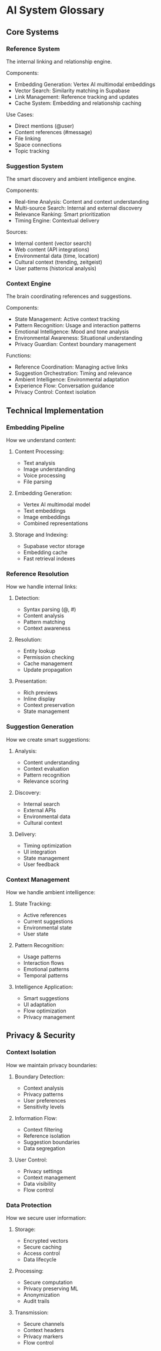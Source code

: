 # AI System Glossary

## Core Systems

### Reference System
The internal linking and relationship engine.

Components:
- Embedding Generation: Vertex AI multimodal embeddings
- Vector Search: Similarity matching in Supabase
- Link Management: Reference tracking and updates
- Cache System: Embedding and relationship caching

Use Cases:
- Direct mentions (@user)
- Content references (#message)
- File linking
- Space connections
- Topic tracking

### Suggestion System
The smart discovery and ambient intelligence engine.

Components:
- Real-time Analysis: Content and context understanding
- Multi-source Search: Internal and external discovery
- Relevance Ranking: Smart prioritization
- Timing Engine: Contextual delivery

Sources:
- Internal content (vector search)
- Web content (API integrations)
- Environmental data (time, location)
- Cultural context (trending, zeitgeist)
- User patterns (historical analysis)

### Context Engine
The brain coordinating references and suggestions.

Components:
- State Management: Active context tracking
- Pattern Recognition: Usage and interaction patterns
- Emotional Intelligence: Mood and tone analysis
- Environmental Awareness: Situational understanding
- Privacy Guardian: Context boundary management

Functions:
- Reference Coordination: Managing active links
- Suggestion Orchestration: Timing and relevance
- Ambient Intelligence: Environmental adaptation
- Experience Flow: Conversation guidance
- Privacy Control: Context isolation

## Technical Implementation

### Embedding Pipeline
How we understand content:

1. Content Processing:
   - Text analysis
   - Image understanding
   - Voice processing
   - File parsing

2. Embedding Generation:
   - Vertex AI multimodal model
   - Text embeddings
   - Image embeddings
   - Combined representations

3. Storage and Indexing:
   - Supabase vector storage
   - Embedding cache
   - Fast retrieval indexes

### Reference Resolution
How we handle internal links:

1. Detection:
   - Syntax parsing (@, #)
   - Content analysis
   - Pattern matching
   - Context awareness

2. Resolution:
   - Entity lookup
   - Permission checking
   - Cache management
   - Update propagation

3. Presentation:
   - Rich previews
   - Inline display
   - Context preservation
   - State management

### Suggestion Generation
How we create smart suggestions:

1. Analysis:
   - Content understanding
   - Context evaluation
   - Pattern recognition
   - Relevance scoring

2. Discovery:
   - Internal search
   - External APIs
   - Environmental data
   - Cultural context

3. Delivery:
   - Timing optimization
   - UI integration
   - State management
   - User feedback

### Context Management
How we handle ambient intelligence:

1. State Tracking:
   - Active references
   - Current suggestions
   - Environmental state
   - User state

2. Pattern Recognition:
   - Usage patterns
   - Interaction flows
   - Emotional patterns
   - Temporal patterns

3. Intelligence Application:
   - Smart suggestions
   - UI adaptation
   - Flow optimization
   - Privacy management

## Privacy & Security

### Context Isolation
How we maintain privacy boundaries:

1. Boundary Detection:
   - Context analysis
   - Privacy patterns
   - User preferences
   - Sensitivity levels

2. Information Flow:
   - Context filtering
   - Reference isolation
   - Suggestion boundaries
   - Data segregation

3. User Control:
   - Privacy settings
   - Context management
   - Data visibility
   - Flow control

### Data Protection
How we secure user information:

1. Storage:
   - Encrypted vectors
   - Secure caching
   - Access control
   - Data lifecycle

2. Processing:
   - Secure computation
   - Privacy preserving ML
   - Anonymization
   - Audit trails

3. Transmission:
   - Secure channels
   - Context headers
   - Privacy markers
   - Flow control 